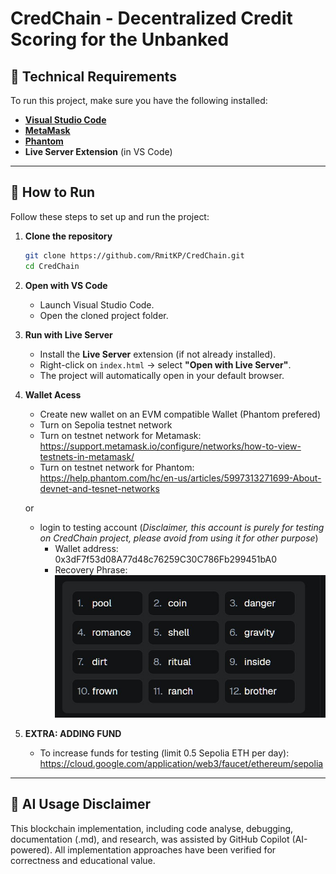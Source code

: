 # CredChain - Decentralized Credit Scoring for the Unbanked

## 📘 Technical Requirements
To run this project, make sure you have the following installed:

- **[Visual Studio Code](https://code.visualstudio.com/)** 
- **[MetaMask](https://metamask.io/)**
- **[Phantom](https://phantom.app/)**
- **Live Server Extension** (in VS Code)  

---

## 🚀 How to Run
Follow these steps to set up and run the project:

1. **Clone the repository**  
   ```bash
   git clone https://github.com/RmitKP/CredChain.git
   cd CredChain
   ```

2. **Open with VS Code**  
   - Launch Visual Studio Code.  
   - Open the cloned project folder.  

3. **Run with Live Server**  
   - Install the **Live Server** extension (if not already installed).  
   - Right-click on `index.html` → select **"Open with Live Server"**.  
   - The project will automatically open in your default browser.  

4. **Wallet Acess**
   - Create new wallet on an EVM compatible Wallet (Phantom prefered)
   - Turn on Sepolia testnet network
   - Turn on testnet network for Metamask: https://support.metamask.io/configure/networks/how-to-view-testnets-in-metamask/
   - Turn on testnet network for Phantom: https://help.phantom.com/hc/en-us/articles/5997313271699-About-devnet-and-tesnet-networks

   or 

   - login to testing account (*Disclaimer, this account is purely for testing on CredChain project, please avoid from using it for other purpose*)
      - Wallet address:  0x3dF7f53d08A77d48c76259C30C786Fb299451bA0
      - Recovery Phrase:  
      ![alt text](image.png)

5. **EXTRA: ADDING FUND**
   - To increase funds for testing (limit 0.5 Sepolia ETH per day): https://cloud.google.com/application/web3/faucet/ethereum/sepolia
---


## 🤖 AI Usage Disclaimer

This blockchain implementation, including code analyse, debugging, documentation (.md), and research, was assisted by GitHub Copilot (AI-powered). All implementation approaches have been verified for correctness and educational value.
